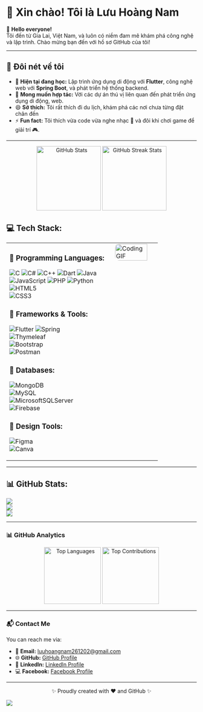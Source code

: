 
# 🌟 **Xin chào! Tôi là Lưu Hoàng Nam**  

👋 **Hello everyone!**  
Tôi đến từ Gia Lai, Việt Nam, và luôn có niềm đam mê khám phá công nghệ và lập trình. Chào mừng bạn đến với hồ sơ GitHub của tôi!  

---

## 👀 **Đôi nét về tôi**

- 🌱 **Hiện tại đang học:** Lập trình ứng dụng di động với **Flutter**, công nghệ web với **Spring Boot**, và phát triển hệ thống backend.  
- 💼 **Mong muốn hợp tác:** Với các dự án thú vị liên quan đến phát triển ứng dụng di động, web.  
- 😄 **Sở thích:**  Tôi rất thích đi du lịch, khám phá các nơi chưa từng đặt chân đến
- ⚡ **Fun fact:** Tôi thích vừa code vừa nghe nhạc 🎵 và đôi khi chơi game để giải trí 🎮.  
 

---
<p align="center">
    <img src="https://github-readme-stats.vercel.app/api?username=lhnam2002&show_icons=true&theme=radical&hide_border=true&count_private=true" alt="GitHub Stats" height="170" />
    <img src="https://github-readme-streak-stats.herokuapp.com?user=lhnam2002&theme=radical&hide_border=true" alt="GitHub Streak Stats" height="170" />
</p>

## 💻 Tech Stack:

<table>
<tr>
<td style="width: 70%;">

### 🔹 Programming Languages:
![C](https://img.shields.io/badge/c-%2300599C.svg?style=flat&logo=c&logoColor=white) 
![C#](https://img.shields.io/badge/c%23-%23239120.svg?style=flat&logo=csharp&logoColor=white) 
![C++](https://img.shields.io/badge/c++-%2300599C.svg?style=flat&logo=c%2B%2B&logoColor=white) 
![Dart](https://img.shields.io/badge/dart-%230175C2.svg?style=flat&logo=dart&logoColor=white) 
![Java](https://img.shields.io/badge/java-%23ED8B00.svg?style=flat&logo=openjdk&logoColor=white)  
![JavaScript](https://img.shields.io/badge/javascript-%23323330.svg?style=flat&logo=javascript&logoColor=%23F7DF1E) 
![PHP](https://img.shields.io/badge/php-%23777BB4.svg?style=flat&logo=php&logoColor=white) 
![Python](https://img.shields.io/badge/python-3670A0?style=flat&logo=python&logoColor=ffdd54)  
![HTML5](https://img.shields.io/badge/html5-%23E34F26.svg?style=flat&logo=html5&logoColor=white)  
![CSS3](https://img.shields.io/badge/css3-%231572B6.svg?style=flat&logo=css3&logoColor=white)  

### 🔹 Frameworks & Tools:
![Flutter](https://img.shields.io/badge/Flutter-%2302569B.svg?style=flat&logo=Flutter&logoColor=white) 
![Spring](https://img.shields.io/badge/spring-%236DB33F.svg?style=flat&logo=spring&logoColor=white)  
![Thymeleaf](https://img.shields.io/badge/thymeleaf-%23005C0F.svg?style=flat&logo=thymeleaf&logoColor=white)  
![Bootstrap](https://img.shields.io/badge/bootstrap-%238511FA.svg?style=flat&logo=bootstrap&logoColor=white)  
![Postman](https://img.shields.io/badge/postman-FF6C37.svg?style=flat&logo=postman&logoColor=white)  

### 🔹 Databases:
![MongoDB](https://img.shields.io/badge/MongoDB-%234ea94b.svg?style=flat&logo=mongodb&logoColor=white)  
![MySQL](https://img.shields.io/badge/mysql-4479A1.svg?style=flat&logo=mysql&logoColor=white)  
![MicrosoftSQLServer](https://img.shields.io/badge/Microsoft%20SQL%20Server-CC2927?style=flat&logo=microsoft%20sql%20server&logoColor=white)  
![Firebase](https://img.shields.io/badge/firebase-%23039BE5.svg?style=flat&logo=firebase&logoColor=white)  

### 🔹 Design Tools:
![Figma](https://img.shields.io/badge/figma-%23F24E1E.svg?style=flat&logo=figma&logoColor=white)  
![Canva](https://img.shields.io/badge/Canva-%2300C4CC.svg?style=flat&logo=canva&logoColor=white)  

</td>
<td style="width: 40%; vertical-align: top;">
        <img src="https://media1.giphy.com/media/v1.Y2lkPTc5MGI3NjExcW9zendod3I1cDJ3NTFjYnowNDBycmlxM2x1cGFtNnNzeGQ1emVvbCZlcD12MV9pbnRlcm5hbF9naWZfYnlfaWQmY3Q9Zw/ua7vVw9awZKWwLSYpW/giphy.gif" alt="Coding GIF" style="width: 90%; border-radius: 10px;">
      </td>
</td>
</tr>
</table>

---

## 📊 GitHub Stats:
![](https://github-readme-stats.vercel.app/api?username=lhnam2002&theme=onedark&hide_border=false&include_all_commits=true&count_private=true)  
![](https://github-readme-streak-stats.herokuapp.com/?user=lhnam2002&theme=onedark&hide_border=false)  
![](https://github-readme-stats.vercel.app/api/top-langs/?username=lhnam2002&theme=onedark&hide_border=false&include_all_commits=true&count_private=true&layout=compact)

---

### 📊 **GitHub Analytics**
<p align="center">
    <img src="https://github-readme-stats.vercel.app/api/top-langs/?username=lhnam2002&theme=radical&hide_border=true&layout=compact" alt="Top Languages" height="150" />
    <img src="https://github-contributor-stats.vercel.app/api?username=lhnam2002&limit=5&theme=radical&combine_all_yearly_contributions=true" alt="Top Contributions" height="150" />
</p>

---

### 📬 **Contact Me**
You can reach me via:  
- 📧 **Email:** [luuhoangnam261202@gmail.com](mailto:luuhoangnam261202@gmail.com)  
- 🌐 **GitHub:** [GitHub Profile](https://github.com/lhnam2002)  
- 🔗 **LinkedIn:** [LinkedIn Profile](#)  
- 💻 **Facebook:** [Facebook Profile](#)

---

<p align="center">✨ Proudly created with ❤️ and GitHub ✨</p>

<a href="https://visitcount.itsvg.in">
  <img src="https://visitcount.itsvg.in/api?id=lhnam2002&label=Profile%20Views&pretty=false" />
</a>

